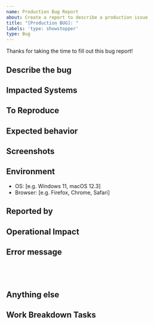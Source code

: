 ```yaml
---
name: Production Bug Report
about: Create a report to describe a production issue
title: "[Production BUG]: "
labels: 'type: showstopper'
type: Bug
---
```


Thanks for taking the time to fill out this bug report!

## Describe the bug

<!-- A clear and concise description of what the bug is. -->

## Impacted Systems

<!-- A clear and concise description of what the bug is. -->

## To Reproduce

<!--
Steps to reproduce the behavior:
1. Go to '...'
2. Click on '....'
3. Scroll down to '....'
4. See error
-->

## Expected behavior

<!-- A clear and concise description of what you expected to happen. -->

## Screenshots

<!-- If applicable, add screenshots to help explain your problem. you can drag and drop, png, jpg, gif, etc. in this box. -->

## Environment

<!-- Please complete the following information. -->
 - OS: [e.g. Windows 11, macOS 12.3]
 - Browser: [e.g. Firefox, Chrome, Safari]

## Reported by

<!-- Include name, assessment program, state, role. -->

## Operational Impact

<!-- Clearly articulate the impact to our users. -->

## Error message

<!-- Copy and paste the code from the browser in between the back-ticks below: -->

```




```
## Anything else

<!-- Links? References? Anything that will give us more context about the issue you are encountering! -->

## Work Breakdown Tasks

